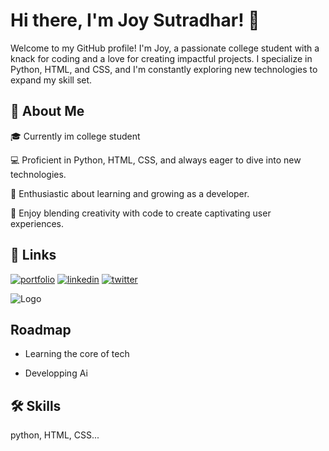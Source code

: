 
# Hi there, I'm Joy Sutradhar! 👋


Welcome to my GitHub profile! I'm Joy, a passionate college student with a knack for coding and a love for creating impactful projects. I specialize in Python, HTML, and CSS, and I'm constantly exploring new technologies to expand my skill set.


## 🚀 About Me

🎓 Currently im college student

💻 Proficient in Python, HTML, CSS, and always eager to dive into new technologies.

🌱 Enthusiastic about learning and growing as a developer.

🎨 Enjoy blending creativity with code to create captivating user experiences.

## 🔗 Links
[![portfolio](https://img.shields.io/badge/my_portfolio-000?style=for-the-badge&logo=ko-fi&logoColor=white)]()
[![linkedin](https://img.shields.io/badge/linkedin-0A66C2?style=for-the-badge&logo=linkedin&logoColor=white)](https://www.linkedin.com/)
[![twitter](https://img.shields.io/badge/twitter-1DA1F2?style=for-the-badge&logo=twitter&logoColor=white)](https://twitter.com/joysutradhar__)


![Logo](https://dev-to-uploads.s3.amazonaws.com/uploads/articles/th5xamgrr6se0x5ro4g6.png)


## Roadmap

- Learning the core of tech

- Developping Ai


## 🛠 Skills
python, HTML, CSS...

